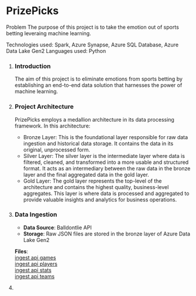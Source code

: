 # PrizePicks
Problem
The purpose of this project is to take the emotion out of sports betting leveraing machine learning.

Technologies used: Spark, Azure Synapse, Azure SQL Database, Azure Data Lake Gen2
Languages used: Python
1. ### Introduction
   The aim of this project is to eliminate emotions from sports betting by establishing an end-to-end data solution that harnesses the power of machine learning.
2. ### Project Architecture
   PrizePicks employs a medallion architecture in its data processing framework. In this architecture:
   - Bronze Layer: This is the foundational layer responsible for raw data ingestion and historical data storage. It contains the data in its original, unprocessed form.
   - Silver Layer: The silver layer is the intermediate layer where data is filtered, cleaned, and transformed into a more usable and structured format. It acts as an intermediary between the raw data in the bronze layer and the final aggregated data in the gold layer.
   - Gold Layer: The gold layer represents the top-level of the architecture and contains the highest quality, business-level aggregates. This layer is where data is processed and aggregated to provide valuable insights and analytics for business operations.

3. ### Data Ingestion
   - **Data Source**: Balldontlie API
   - **Storage**: Raw JSON files are stored in the bronze layer of Azure Data Lake Gen2
       
   **Files**:  
   [ingest api games](https://github.com/rosstheboss94/PrizePicks/blob/main/ingestions/bronze/ingest_api_games.ipynb)  
   [ingest api players](https://github.com/rosstheboss94/PrizePicks/blob/main/ingestions/bronze/ingest_api_players.ipynb)  
   [ingest api stats](https://github.com/rosstheboss94/PrizePicks/blob/main/ingestions/bronze/ingest_api_stats.ipynb)  
   [ingest api teams](https://github.com/rosstheboss94/PrizePicks/blob/main/ingestions/bronze/ingest_api_teams.ipynb)  
5. 











